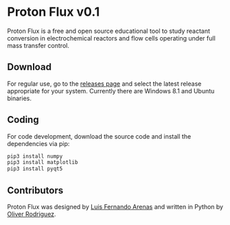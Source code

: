 # Proton Flux v0.1
Proton Flux is a free and open source educational tool to study reactant conversion in electrochemical reactors and flow cells operating under full mass transfer control.

## Download
For regular use, go to the [releases page](https://github.com/oliverrdz/protonFlux/releases) and select the latest release appropriate for your system. Currently there are Windows 8.1 and Ubuntu binaries.

## Coding
For code development, download the source code and install the dependencies via pip:

```python
pip3 install numpy
pip3 install matplotlib
pip3 install pyqt5
```

## Contributors
Proton Flux was designed by [Luis Fernando Arenas](https://twitter.com/LF_Arenas) and written in Python by [Oliver Rodriguez](https://twitter.com/ol1v3r).


